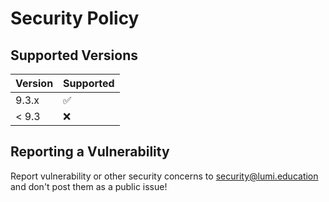# Security Policy

## Supported Versions

| Version | Supported          |
| ------- | ------------------ |
| 9.3.x   | :white_check_mark: |
| < 9.3   | :x:                |

## Reporting a Vulnerability

Report vulnerability or other security concerns to [security@lumi.education](mailto:security@lumi.education) and don't post them as a public issue!
